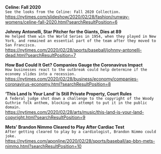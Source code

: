 **Celine: Fall 2020**\
`See the looks from the Celine: Fall 2020 Collection.`\
https://nytimes.com/slideshow/2020/02/28/fashion/runway-womens/celine-fall-2020.html?searchResultPosition=6

**Johnny Antonelli, Star Pitcher for the Giants, Dies at 89**\
`He helped them win the World Series in 1954, when they played in New York, and remained an essential part of the team after they moved to San Francisco.`\
https://nytimes.com/2020/02/28/sports/baseball/johnny-antonelli-dead.html?searchResultPosition=7

**How Bad Could It Get? Companies Gauge the Coronavirus Impact**\
`How businesses react to the outbreak could help determine if the economy slides into a recession.`\
https://nytimes.com/2020/02/28/business/economy/companies-coronavirus-economy.html?searchResultPosition=8

**‘This Land Is Your Land’ Is Still Private Property, Court Rules**\
`A federal judge shot down a challenge to the copyright of the Woody Guthrie folk anthem, blocking an attempt to put it in the public domain.`\
https://nytimes.com/2020/02/28/arts/music/this-land-is-your-land-copyright.html?searchResultPosition=9

**Mets' Brandon Nimmo Cleared to Play After Cardiac Test**\
`After getting cleared to play by a cardiologist, Brandon Nimmo could joke.`\
https://nytimes.com/aponline/2020/02/28/sports/baseball/ap-bbn-mets-nimmo.html?searchResultPosition=10


